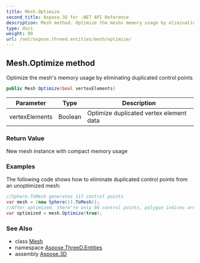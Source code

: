 ```yaml
---
title: Mesh.Optimize
second_title: Aspose.3D for .NET API Reference
description: Mesh method. Optimize the meshs memory usage by eliminating duplicated control points
type: docs
weight: 90
url: /net/aspose.threed.entities/mesh/optimize/
---
```

## Mesh.Optimize method

Optimize the mesh's memory usage by eliminating duplicated control points

```csharp
public Mesh Optimize(bool vertexElements)
```

| Parameter | Type | Description |
| --- | --- | --- |
| vertexElements | Boolean | Optimize duplicated vertex element data |

### Return Value

New mesh instance with compact memory usage

### Examples

The following code shows how to eliminate duplicated control points from an unoptimized mesh:

```csharp
//Sphere.ToMesh generates 117 control points
var mesh = (new Sphere()).ToMesh();
//After optimized, there're only 86 control points, polygon indices are also remapped.
var optimized = mesh.Optimize(true);
```

### See Also

* class [Mesh](../)
* namespace [Aspose.ThreeD.Entities](../../../aspose.threed.entities/)
* assembly [Aspose.3D](../../../)


